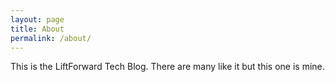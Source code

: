 ```yaml
---
layout: page
title: About
permalink: /about/
---
```


This is the LiftForward Tech Blog. There are many like it but this one is mine.